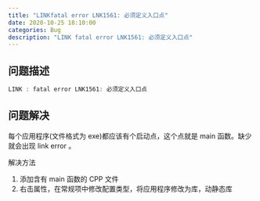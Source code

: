 ```yaml
---
title: "LINKfatal error LNK1561: 必须定义入口点"
date: 2020-10-25 18:10:00
categories: Bug
description: "LINK fatal error LNK1561: 必须定义入口点"
---
```


## 问题描述

```cpp
LINK : fatal error LNK1561: 必须定义入口点
```

## 问题解决

每个应用程序(文件格式为 exe)都应该有个启动点，这个点就是 main 函数。缺少就会出现 link error 。

解决方法

1. 添加含有 main 函数的 CPP 文件
1. 右击属性，在常规项中修改配置类型，将应用程序修改为库，动静态库
